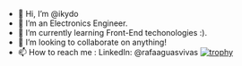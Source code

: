 - 👋 Hi, I’m @ikydo
- 👀 I’m an Electronics Engineer.
- 🌱 I’m currently learning Front-End techonologies :).
- 💞️ I’m looking to collaborate on anything!
- 📫 How to reach me : LinkedIn: @rafaaguasvivas
[![trophy](https://github-profile-trophy.vercel.app/?username=ragenk)](https://github.com/ryo-ma/github-profile-trophy)
<!---
ragenk/ragenk is a ✨ special ✨ repository because its `README.md` (this file) appears on your GitHub profile.
You can click the Preview link to take a look at your changes.
--->
